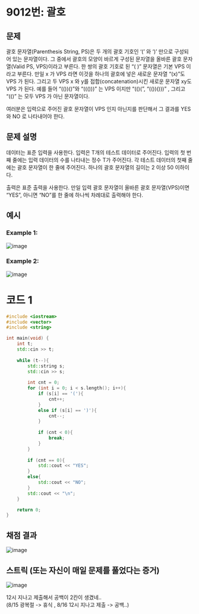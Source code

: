 # 9012번: 괄호

## 문제
괄호 문자열(Parenthesis String, PS)은 두 개의 괄호 기호인 ‘(’ 와 ‘)’ 만으로 구성되어 있는 문자열이다. 그 중에서 괄호의 모양이 바르게 구성된 문자열을 올바른 괄호 문자열(Valid PS, VPS)이라고 부른다. 한 쌍의 괄호 기호로 된 “( )” 문자열은 기본 VPS 이라고 부른다. 만일 x 가 VPS 라면 이것을 하나의 괄호에 넣은 새로운 문자열 “(x)”도 VPS 가 된다. 그리고 두 VPS x 와 y를 접합(concatenation)시킨 새로운 문자열 xy도 VPS 가 된다. 예를 들어 “(())()”와 “((()))” 는 VPS 이지만 “(()(”, “(())()))” , 그리고 “(()” 는 모두 VPS 가 아닌 문자열이다. 

여러분은 입력으로 주어진 괄호 문자열이 VPS 인지 아닌지를 판단해서 그 결과를 YES 와 NO 로 나타내어야 한다. 

## 문제 설명
데이터는 표준 입력을 사용한다. 입력은 T개의 테스트 데이터로 주어진다. 
입력의 첫 번째 줄에는 입력 데이터의 수를 나타내는 정수 T가 주어진다. 
각 테스트 데이터의 첫째 줄에는 괄호 문자열이 한 줄에 주어진다. 
하나의 괄호 문자열의 길이는 2 이상 50 이하이다. 

출력은 표준 출력을 사용한다. 만일 입력 괄호 문자열이 올바른 괄호 문자열(VPS)이면 “YES”, 아니면 “NO”를 한 줄에 하나씩 차례대로 출력해야 한다. 

## 예시
### Example 1:  
![image](https://github.com/user-attachments/assets/a9d64179-195f-43da-abaf-e10e3d206686)

### Example 2:  
![image](https://github.com/user-attachments/assets/604e8772-5691-4954-ad82-ddd83e678f83)

# 코드 1
```cpp
#include <iostream>
#include <vector>
#include <string>

int main(void) {
    int t;
    std::cin >> t;
    
    while (t--){
        std::string s;
        std::cin >> s;
        
        int cnt = 0;
        for (int i = 0; i < s.length(); i++){
            if (s[i] == '('){
                cnt++;
            }
            else if (s[i] == ')'){
                cnt--;
            }
            
            if (cnt < 0){
                break;
            }
        }
        
        if (cnt == 0){
            std::cout << "YES";
        }
        else{
            std::cout << "NO";
        }
        std::cout << "\n";
    }

    return 0;
}
```

## 채점 결과
![image](https://github.com/user-attachments/assets/62492406-3d58-45f2-a4db-c80cf9c89746)


## 스트릭 (또는 자신이 매일 문제를 풀었다는 증거)
![image](https://github.com/user-attachments/assets/e53a838a-0ac9-4fcc-9932-54d0500f898a)

12시 지나고 제출해서 공백이 2칸이 생겼네..  
(8/15 광복절 -> 휴식 , 8/16 12시 지나고 제출 -> 공백..)
